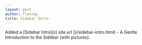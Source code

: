 ```yaml
---
layout: post
author: flatcap
title: Sidebar Intro
---
```


Added a [Sidebar Intro]({{ site.url }}/sidebar-intro.html) - A Gentle Introduction to the Sidebar
(with pictures).

